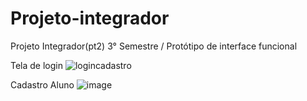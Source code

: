 # Projeto-integrador
Projeto Integrador(pt2) 3° Semestre / Protótipo de interface funcional

Tela de login
![logincadastro](https://github.com/eduardeveloper/Projeto-integrador/assets/85944103/a34bda6c-df8c-4b87-a972-1c6f0d4a62c3)

Cadastro Aluno
![image](https://github.com/eduardeveloper/Projeto-integrador/assets/137636847/bda44c28-db1e-4e70-8aa9-af1512ca9f72)

